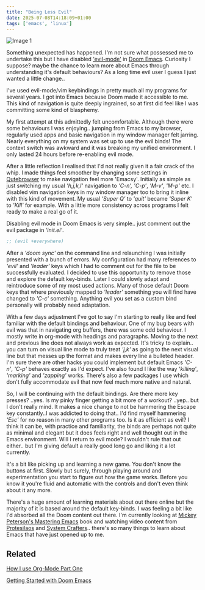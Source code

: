 ```yaml
---
title: "Being Less Evil"
date: 2025-07-08T14:18:09+01:00
tags: ['emacs', 'linux']
---
```


![Image 1](/2025-07-08-being-less-evil/202507091223-emacs-grim.jpg)

Something unexpected has happened. I'm not sure what possessed me to undertake this but I have disabled ['evil-mode'](https://github.com/emacs-evil/evil) in [Doom Emacs](https://github.com/doomemacs/doomemacs). Curiosity I suppose? maybe the chance to learn more about Emacs through understanding it's default behaviours? As a long time evil user I guess I just wanted a little change..

I've used evil-mode/vim keybindings in pretty much all my programs for several years. I got into Emacs because Doom made it accessible to me. This kind of navigation is quite deeply ingrained, so at first did feel like I was committing some kind of blasphemy. 

My first attempt at this admittedly felt uncomfortable. Although there were some behaviours I was enjoying.. jumping from Emacs to my browser, regularly used apps and basic navigation in my window manager felt jarring. Nearly everything on my system was set up to use the evil binds! The context switch was awkward and it was breaking my unified environment. I only lasted 24 hours before re-enabling evil mode.

After a little reflection I realised that I'd not really given it a fair crack of the whip. I made things feel smoother by changing some settings in [Qutebrowser](https://github.com/qutebrowser/qutebrowser) to make navigation feel more 'Emacsy'. Initially as simple as just switching my usual *'h,j,k,l'* navigation to *'C-n', 'C-p'*, *'M-v'*, *'M-p'* etc. I disabled vim navigation keys in my window manager too to bring it inline with this kind of movement. My usual *'Super Q'* to *'quit'* became *'Super K'* to *'Kill'* for example. With a little more consistency across programs I felt ready to make a real go of it.

Disabling evil mode in Doom Emacs is very simple.. just comment out the evil package in *'init.el'*.

``` lisp
;; (evil +everywhere)
```

After a *'doom sync'* on the command line and relaunching I was initially presented with a bunch of errors. My configuration had many references to *'evil'* and *'leader'* keys which I had to comment out for the file to be successfully evaluated. I decided to use this opportunity to remove those and explore the default key-binds. Later I could slowly adapt and reintroduce some of my most used actions. Many of those default Doom keys that where previously mapped to *'leader'* something you will find have changed to *'C-c'* something. Anything evil you set as a custom bind personally will probably need adaptation.

With a few days adjustment I've got to say I'm starting to really like and feel familiar with the default bindings and behaviour. One of my bug bears with evil was that in navigating org buffers, there was some odd behaviour. I mostly write in org-mode with headings and paragraphs. Moving to the next and previous line does not always work as expected. It's tricky to explain.. you can turn on visual line mode to truly treat *'j,k'* as going to the next visual line but that messes up the format and makes every line a bulleted header. I'm sure there are other hacks you could implement but default Emacs *'C-n'*, *'C-p'* behaves exactly as I'd expect. I've also found I like the way *'killing'*, *'marking'* and *'zapping'* works. There's also a few packages I use which don't fully accommodate evil that now feel much more native and natural.

So, I will be continuing with the default bindings. Are there more key presses? ..yes. Is my pinky finger getting a bit more of a workout? ..yep.. but I don't really mind. It makes a nice change to not be hammering the Escape key constantly..I was addicted to doing that.. I'd find myself hammering *'Esc'* for no reason in many other programs too. Is it as efficient as evil? I think it can be, with practice and familiarity, the binds are perhaps not quite as minimal and elegant but it does feels right and well thought out in the Emacs environment. Will I return to evil mode? I wouldn't rule that out either.. but I'm giving default a really good long go and liking it a lot currently.

It's a bit like picking up and learning a new game. You don't know the buttons at first. Slowly but surely, through playing around and experimentation you start to figure out how the game works. Before you know it you're fluid and automatic with the controls and don't even think about it any more.

There's a huge amount of learning materials about out there online but the majority of it is based around the default key-binds. I was feeling a bit like I'd absorbed all the Doom content out there. I'm currently looking at [Mickey Peterson's Mastering Emacs](https://www.masteringemacs.org/) book and watching video content from [Protesilaos](https://protesilaos.com/) and [System Crafters](https://systemcrafters.net/).. there's so many things to learn about Emacs that have just opened up to me.


## Related

[How I use Org-Mode Part One](/posts/2025-06-25-how-i-use-org-mode-part-one/)

[Getting Started with Doom Emacs](/posts/2023-01-27-getting-started-with-doom-emacs/)
